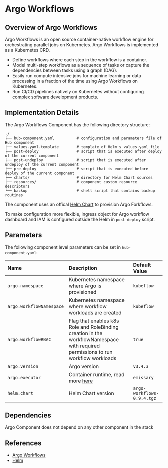 # Argo Workflows

## Overview of Argo Workflows

Argo Workflows is an open source container-native workflow engine for orchestrating parallel jobs on Kubernetes. Argo Workflows is implemented as a Kubernetes CRD.

* Define workflows where each step in the workflow is a container.
* Model multi-step workflows as a sequence of tasks or capture the dependencies between tasks using a graph (DAG).
* Easily run compute intensive jobs for machine learning or data processing in a fraction of the time using Argo Workflows on Kubernetes.
* Run CI/CD pipelines natively on Kubernetes without configuring complex software development products.

## Implementation Details

The Argo Workflows Component has the following directory structure:

```text
./
├── hub-component.yaml          # configuration and parameters file of Hub component
├── values.yaml.template        # template of Helm's values.yaml file
├── post-deploy                 # script that is executed after deploy of the current component
├── post-undeploy               # script that is executed after undeploy of the current component
├── pre-deploy                  # script that is executed before deploy of the current component
├── charts/                     # directory for Helm Chart sources
├── resources/                  # component custom resource descriptors
└── backup                      # shell script that contains backup routines
```

The component uses an offical [Helm Chart](https://artifacthub.io/packages/helm/argo/argo-workflows/0.9.4) to provision Argo Forkflows.

To make configuration more flexible, ingress object for Argo workflow dashboard and IAM is configured outside the Helm in `post-deploy` script.

## Parameters

The following component level parameters can be set in `hub-component.yaml`:

| Name | Description | Default Value |
| :--- | :---        | :---          |
| `argo.namespace` | Kubernetes namespace where Argo is provisioned | `kubeflow` |
| `argo.workflowNamespace` | Kubernetes namespace where workflow workloads are created | `kubeflow` |
| `argo.workflowRBAC` | Flag that enables k8s Role and RoleBinding creation in the workflowNamespace with required permissions to run workflow workloads | `true` |
| `argo.version` | Argo version | `v3.4.3` |
| `argo.executor` | Container runtime, read more [here](https://argoproj.github.io/argo-workflows/workflow-executors/) | `emissary` |
| `helm.chart` | Helm Chart version | `argo-workflows-0.9.4.tgz` |

## Dependencies

Argo Component does not depend on any other component in the stack

## References

* [Argo Workflows](https://argoproj.github.io/argo-workflows/)
* [Helm](https://helm.sh/docs/intro/install/)
